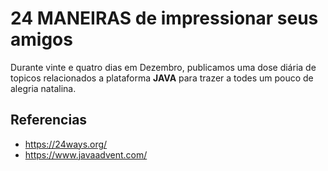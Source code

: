 # 24 MANEIRAS de impressionar seus amigos

Durante vinte e quatro dias em Dezembro, publicamos uma dose diária de topicos relacionados a plataforma **JAVA** para trazer a todes um pouco de alegria natalina.

## Referencias

- https://24ways.org/
- https://www.javaadvent.com/
